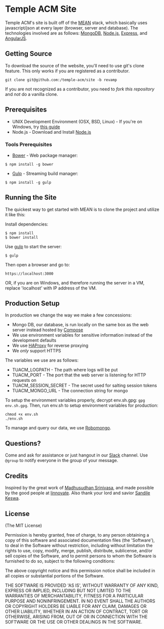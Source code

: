 # Temple ACM Site

Temple ACM's site is built off of the [MEAN](http://mean.io) stack, which basically uses javascript/json at every layer (browser, server and database). The technologies involved are as follows: [MongoDB](http://www.mongodb.org/), [Node.js](http://www.nodejs.org/), [Express](http://expressjs.com/), and [AngularJS](http://angularjs.org/).

## Getting Source
To download the source of the website, you'll need to use git's clone feature. This only works if you are registered as a contributor.
```
git clone git@github.com:/temple-acm/site -b revamp
```
If you are not recognized as a contributor, you need to _fork this repository_ and *not* do a vanilla clone.

## Prerequisites
* UNIX Development Environment (OSX, BSD, Linux) - If you're on Windows, try [this guide](http://www.howtogeek.com/howto/11287/how-to-run-ubuntu-in-windows-7-with-vmware-player/)
* Node.js - Download and Install [Node.js](http://www.nodejs.org/download/)

### Tools Prerequisites
* [Bower](http://bower.io/) - Web package manager:

```
$ npm install -g bower
```
* [Gulp](http://gulpjs.com/) - Streaming build manager:

```
$ npm install -g gulp
```

## Running the Site
The quickest way to get started with MEAN is to clone the project and utilize it like this:

Install dependencies:

    $ npm install
    $ bower install

  Use [gulp](http://gulpjs.com/) to start the server:

    $ gulp
    
  Then open a browser and go to:

    https://localhost:3000
    
  OR, if you are on Windows, and therefore running the server in a VM, replace 'localhost' with IP address of the VM.

## Production Setup
In production we change the way we make a few concessions:
- Mongo DB, our database, is run locally on the same box as the web server instead hosted by [Compose](http://compose.io)
- We use environment variables for sensitive information instead of the development defaults
- We use [HAProxy](http://haproxy.org) for reverse proxying
- We *only* support HTTPS

The variables we use are as follows:
- TUACM_LOGPATH - The path where logs will be put
- TUACM_PORT - The port that the web server is listening for HTTP requests on
- TUACM_SESSION_SECRET - The secret used for salting session tokens
- TUACM_MONGO_URL - The connection string for mongo

To setup the environment variables properly, decrypt env.sh.gpg: ```gpg env.sh.gpg```.
Then, run env.sh to setup environment variables for production:
```
chmod +x env.sh
./env.sh
```

To manage and query our data, we use [Robomongo](http://robomongo.org).

## Questions?
Come and ask for assistance or just hangout in our [Slack](http://tuacm.slack.com) channel. Use ```@group``` to notify everyone in the group of your message.

## Credits
Inspired by the great work of [Madhusudhan Srinivasa](https://github.com/madhums/), and made possible by the good people at [linnovate](http://www.linnovate.net/). Also thank your lord and savior [Sandile Keswa](https://github.com/skeswa/).

## License
(The MIT License)

Permission is hereby granted, free of charge, to any person obtaining
a copy of this software and associated documentation files (the
'Software'), to deal in the Software without restriction, including
without limitation the rights to use, copy, modify, merge, publish,
distribute, sublicense, and/or sell copies of the Software, and to
permit persons to whom the Software is furnished to do so, subject to
the following conditions:

The above copyright notice and this permission notice shall be
included in all copies or substantial portions of the Software.

THE SOFTWARE IS PROVIDED 'AS IS', WITHOUT WARRANTY OF ANY KIND,
EXPRESS OR IMPLIED, INCLUDING BUT NOT LIMITED TO THE WARRANTIES OF
MERCHANTABILITY, FITNESS FOR A PARTICULAR PURPOSE AND NONINFRINGEMENT.
IN NO EVENT SHALL THE AUTHORS OR COPYRIGHT HOLDERS BE LIABLE FOR ANY
CLAIM, DAMAGES OR OTHER LIABILITY, WHETHER IN AN ACTION OF CONTRACT,
TORT OR OTHERWISE, ARISING FROM, OUT OF OR IN CONNECTION WITH THE
SOFTWARE OR THE USE OR OTHER DEALINGS IN THE SOFTWARE.
